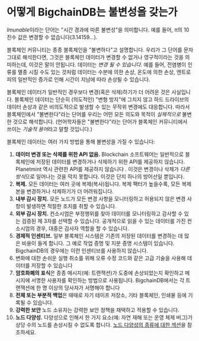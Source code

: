 <!---
Copyright © 2020 Interplanetary Database Association e.V.,
Planetmint and IPDB software contributors.
SPDX-License-Identifier: (Apache-2.0 AND CC-BY-4.0)
Code is Apache-2.0 and docs are CC-BY-4.0
--->

# 어떻게 BigchainDB는 불변성을 갖는가

*Imunable*이라는 단어는 "시간 경과에 따른 불변성"을 의미합니다. 예를 들어, π의 10진수 값은 변경할 수 없습니다(3.14159...).

블록체인 커뮤니티는 종종 블록체인을 "불변하다"고 설명합니다. 우리가 그 단어를 문자 그대로 해석한다면, 그것은 블록체인 데이터가 변경할 수 없거나 영구적이라는 것을 의미하는데, 이것은 말이 안됩니다. 데이터는 *변경  될 수 있습니다.* 예를 들어, 전염병이 인류를 멸종 시킬 수도 있는 것처럼 데이터는 수분에 의한 손상, 온도에 의한 손상, 엔트로피의 일반적인 증가로 인해 시간이 지남에 따라 손상될 수 있습니다.

블록체인 데이터가 일반적인 경우보다 변경(혹은 삭제)하기가 더 어려운 것은 사실입니다. 블록체인 데이터는 단순히 (의도적인) "변형 방지"에 그치지 않고 하드 드라이브의 데이터 손상과 같은 비의도적으로 발생할 수 있는 무작위 변경에도 대응합니다. 따라서 블록체인에서 "불변한다"라는 단어를 우리는 어떤 모든 의도와 목적이 *실제적으로* 불변한 것으로 해석합니다. (언어학자들은 "불변한다"라는 단어가 블록체인 커뮤니티에서 쓰이는 *기술적 용어*라고 말할 것입니다.)

블록체인 데이터는 여러 가지 방법을 통해 불변성을 가질 수 있습니다:

1. **데이터 변경 또는 삭제를 위한 API 없음.** Blockchain 소프트웨어는 일반적으로 블록체인에 저장된 데이터를 변경하거나 삭제하기 위한 API를 제공하지 않습니다. Planetmint 역시 관련한 API를 제공하지 않습니다 . 이것은 변경이나 삭제가 *다른 방식*으로 일어나는 것을 막지 못합니다. 이것은 단지 하나의 방어선일 뿐입니다.
1. **복제.** 모든 데이터는 여러 곳에 복제(복사)됩니다. 복제 팩터가 높을수록, 모든 복제본을 변경하거나 삭제하기가 더 어려워집니다.
1. **내부 감시 장치.** 모든 노드가 모든 변경 사항을 모니터링하고 허용되지 않은 변경 사항이 발생하면 적절한 조치를 취할 수 있습니다.
1. **외부 감시 장치.** 컨소시엄은 부정행위를 찾아 데이터를 모니터링하고 감사할 수 있는 검증된 제 3자를 선택할 수 있습니다. 공개적으로 읽을 수 있는 데이터를 가진 컨소시엄의 경우, 대중은 감사자 역할을 할 수 있습니다.
1. **경제적 인센티브.** 일부 블록체인 시스템은 기존의 저장된 데이터를 변경하는 데 많은 비용이 들게 합니다. 그 예로 작업 증명 및 지분 증명 시스템이 있습니다. BigchainDB의 경우에는 이런 인센티브를 사용하지 않습니다.
1. 변화에 대한 손쉬운 실행 취소를 위해 오류 수정 코드와 같은 고급 기술을 사용해 데이터를 저장할 수 있습니다 
1. **암호화폐의 표식**은 종종 메시지(예: 트랜잭션)가 도중에 손상되었는지 확인하고 메시지에 서명한 사용자를 확인하는 방법으로 사용됩니다. BigchainDB에서는 각 트랜잭션에 한 명 이상의 당사자가 서명해야 합니다
1. **전체 또는 부분적 백업**은 때때로 자기 테이프 저장소, 기타 블록체인, 인쇄물 등에 기록될 수 있습니다.
1. **강력한 보안** 노드 소유자는 강력한 보안 정책을 채택하고 적용할 수 있습니다.
1. **노드 다양성.** 다양성으로 인해서 한 가지 요소(예: 자연 재해 또는 운영 체제 버그)가 상당 수의 노드를 손상시킬 수 없도록 합니다. [노드 다양성의 종류에 대한 섹션](https://github.com/bigchaindb/bigchaindb/blob/master/docs/root/source/korean/diversity-ko.md)을 참조하세요.

